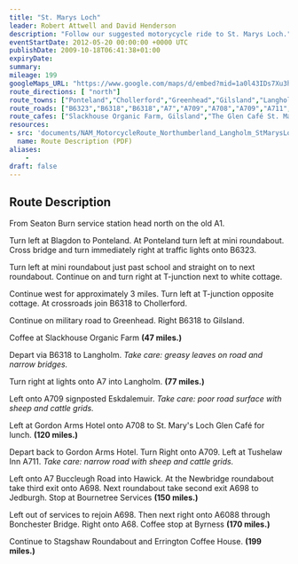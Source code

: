 ```yaml
---
title: "St. Marys Loch"
leader: Robert Attwell and David Henderson
description: "Follow our suggested motorycycle ride to St. Marys Loch."
eventStartDate: 2012-05-20 00:00:00 +0000 UTC
publishDate: 2009-10-18T06:41:38+01:00
expiryDate:
summary:
mileage: 199
googleMaps_URL: "https://www.google.com/maps/d/embed?mid=1a0l43IDs7Xu3h6U_JTaAOH2o8rsC1Th2"
route_directions: [ "north"]
route_towns: ["Ponteland","Chollerford","Greenhead","Gilsland","Langholm","Eskdalemuir","St. Mary's Loch","Hawick","Jedburgh","Bonchester Bridge","Byrness"]
route_roads: ["B6323","B6318","B6318","A7","A709","A708","A709","A711","A698","A6088","A68"]
route_cafes: ["Slackhouse Organic Farm, Gilsland","The Glen Café St. Mary's Loch, Selkirk"]
resources:
- src: 'documents/NAM_MotorcycleRoute_Northumberland_Langholm_StMarysLoch.pdf'
  name: Route Description (PDF)
aliases:
    - 
draft: false
---
```


## Route Description

From Seaton Burn service station head north on the old A1.

Turn left at Blagdon to Ponteland. At Ponteland turn left at mini roundabout. Cross bridge and turn immediately right at traffic lights onto B6323.

Turn left at mini roundabout just past school and straight on to next roundabout. Continue on and turn right at T-junction next to white cottage.

Continue west for approximately 3 miles. Turn left at T-junction opposite cottage. At crossroads join B6318 to Chollerford.

Continue on military road to Greenhead. Right B6318 to Gilsland.

Coffee at Slackhouse Organic Farm **(47 miles.)**

Depart via B6318 to Langholm. *Take care: greasy leaves on road and narrow bridges.*

Turn right at lights onto A7 into Langholm. **(77 miles.)**

Left onto A709 signposted Eskdalemuir. *Take care: poor road surface with sheep and cattle grids.*

Left at Gordon Arms Hotel onto A708 to St. Mary's Loch Glen Café for lunch. **(120 miles.)**

Depart back to Gordon Arms Hotel. Turn Right onto A709. Left at Tushelaw Inn A711. *Take care: narrow road with sheep and cattle grids.*

Left onto A7 Buccleugh Road into Hawick. At the  Newbridge roundabout take third exit onto A698.
Next roundabout take second exit A698 to Jedburgh. Stop at Bournetree Services **(150 miles.)**

Left out of services to rejoin A698. Then next right onto A6088 through Bonchester Bridge. Right onto A68. Coffee stop at Byrness **(170 miles.)**

Continue to Stagshaw Roundabout and Errington Coffee House. **(199 miles.)**




